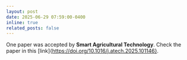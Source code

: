 ```yaml
---
layout: post
date: 2025-06-29 07:59:00-0400
inline: true
related_posts: false
---
```


One paper was accepted by **Smart Agricultural Technology**. Check the paper in this [link]{https://doi.org/10.1016/j.atech.2025.101146}.